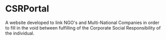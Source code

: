 # CSRPortal
A website developed to link NGO's and Multi-National Companies in order to fill in the void between fulfilling of the Corporate Social Responsibility of the individual.
